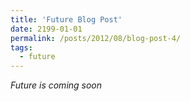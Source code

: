 ```yaml
---
title: 'Future Blog Post'
date: 2199-01-01
permalink: /posts/2012/08/blog-post-4/
tags:
  - future
---
```


*Future is coming soon*

